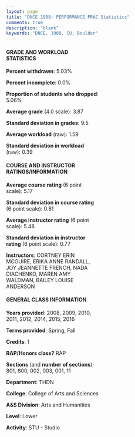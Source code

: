 ```yaml
---
layout: page
title: "DNCE 1908: PERFORMANCE PRAC Statistics"
comments: true
description: "blank"
keywords: "DNCE, 1908, CU, Boulder"
--- 
```

<head>
<script src="https://ajax.googleapis.com/ajax/libs/jquery/2.1.3/jquery.min.js"></script>
<script src="https://dl.dropboxusercontent.com/s/pc42nxpaw1ea4o9/highcharts.js?dl=0"></script>
<!-- <script src="../assets/js/highcharts.js"></script> -->
<style type="text/css">@font-face {
	font-family: "Bebas Neue";
	src: url(https://www.filehosting.org/file/details/544349/BebasNeue%20Regular.otf) format("opentype");
	}
	h1.Bebas { 
		font-family: "Bebas Neue", Verdana, Tahoma;
	}
</style>
</head>
<body>
	<div id="container" style="float: right; width: 45%; height: 88%; margin-left: 2.5%; margin-right: 2.5%;"></div>
	<script language="JavaScript">
		$(document).ready(function() {
		var chart = {type: 'column'};
		var title = {text: 'Grade Distribution'};
		var xAxis = {categories: ['A','B','C','D','F'],crosshair: true};
		var yAxis = {min: 0,title: {text: 'Percentage'}};
		var tooltip = {headerFormat: '<center><b><span style="font-size:20px">{point.key}</span></b></center>',
		               pointFormat: '<td style="padding:0"><b>{point.y:.1f}%</b></td>',
		               footerFormat: '</table>',shared: true,useHTML: true};
		var plotOptions = {column: {pointPadding: 0.0,borderWidth: 0}};  
		var credits = {enabled: false};var series= [{name: 'Percent',data: [92.0,6.67,1.33,0.0,0.0,]}];
		var json = {};
		json.chart = chart;
		json.title = title;
		json.tooltip = tooltip;
		json.xAxis = xAxis;
		json.yAxis = yAxis;  
		json.series = series;
		json.plotOptions = plotOptions;  
		json.credits = credits;
		$('#container').highcharts(json);
	});
	</script>
</body>
			   
#### GRADE AND WORKLOAD STATISTICS

**Percent withdrawn**: 5.03%

**Percent incomplete**: 0.0%

**Proportion of students who dropped**: 5.06%

**Average grade** (4.0 scale): 3.87

**Standard deviation in grades**: 9.5

**Average workload** (raw): 1.59

**Standard deviation in workload** (raw): 0.39

#### COURSE AND INSTRUCTOR RATINGS/INFORMATION

**Average course rating** (6 point scale): 5.17

**Standard deviation in course rating** (6 point scale): 0.81

**Average instructor rating** (6 point scale): 5.48

**Standard deviation in instructor rating** (6 point scale): 0.77

**Instructors**: CORTNEY ERIN MCGUIRE, ERIKA ANNE RANDALL, JOY JEANNETTE FRENCH, NADA DIACHENKO, MAREN AMY WALDMAN, BAILEY LOUISE ANDERSON

#### GENERAL CLASS INFORMATION

**Years provided**: 2008, 2009, 2010, 2011, 2012, 2014, 2015, 2016

**Terms provided**: Spring, Fall

**Credits**: 1

**RAP/Honors class?** RAP

**Sections** (and **number of sections**): 801, 800, 002, 003, 001, 11

**Department**: THDN

**College**: College of Arts and Sciences

**A&S Division**: Arts and Humanities

**Level**: Lower

**Activity**: STU - Studio